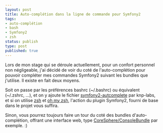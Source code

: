 ```yaml
---
layout: post
title: Auto-complétion dans la ligne de commande pour Symfony2
tags:
- auto-complétion
- bash
- Symfony2
- zsh
status: publish
type: post
published: true
---
```


Lors de mon stage qui se déroule actuellement, pour un confort personnel non négligeable, j'ai décidé de voir du coté
de l'auto-complétion pour pouvoir compléter mes commandes Symfony2 suivant les bundles que j'utilise. Il existe en 
fait deux moyens.

Soit on passe par les préférences bashrc (~/.bashrc) ou équivalent (~/.zshrc, ...), et on y ajoute le fichier 
[symfony2-autcomplete](https://github.com/knplabs/symfony2-autocomplete/blob/master/symfony2-autocomplete.bash") par
knp-labs, et si on utilise [zsh](http://www.zsh.org/) et [oh my zsh](https://github.com/robbyrussell/oh-my-zsh/wiki/),
l'action du plugin Symfony2, fourni de base dans le projet vous suffira.

Sinon, vous pourrez toujours faire un tour du coté des bundles d'auto-complétion, offrant une interface web, type 
[CoreSphere/ConsoleBundle](https://github.com/CoreSphere/ConsoleBundle) par exemple. :)</p>
